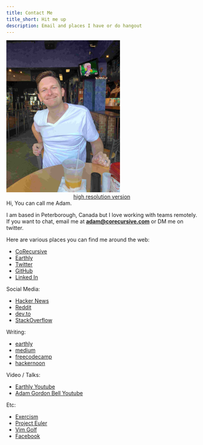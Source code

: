 ```yaml
---
title: Contact Me
title_short: Hit me up
description: Email and places I have or do hangout
---
```

<div class="row">
<div class="col-md-4">
<img src="/images/profiles/IMG_0447_web.jpg" height="400px" width="300px" alt="Adam Bell"><br/>
<center><a href="/images/profiles/IMG_0447.jpg">high resolution version</a></center>
</div>
<div class="col-md-8">
Hi, You can call me Adam.

I am based in Peterborough, Canada but I love working with teams remotely.  If you want to chat, email me at **[adam@corecursive.com](mailto:adam@corecursive.com)** or DM me on twitter. 

Here are various places you can find me around the web:

 * [CoRecursive](https://corecursive.com/)
 * [Earthly](https://earthly.dev/blog/authors/adam/)
 * [Twitter](https://twitter.com/adamgordonbell)
 * [GitHub](https://github.com/adamgordonbell/)
 * [Linked In](https://www.linkedin.com/in/adamgordonbell)

Social Media:

 * [Hacker News](https://news.ycombinator.com/user?id=adamgordonbell)
 * [Reddit](https://www.reddit.com/user/adamgordonbell)
 * [dev.to](https://dev.to/adamgordonbell)
 * [StackOverflow](http://stackoverflow.com/users/135202/adam)

Writing: 

 * [earthly](https://earthly.dev/blog/authors/adam/)
 * [medium](https://medium.com/@adamgordonbell)
 * [freecodecamp](https://www.freecodecamp.org/news/author/adam-gordon-bell/)
 * [hackernoon](https://hackernoon.com/u/adamgordonbell)

Video / Talks:

 * [Earthly Youtube](https://www.youtube.com/@EarthlyTech)
 * [Adam Gordon Bell Youtube](https://www.youtube.com/@AdamGordonBell)

Etc:

 * [Exercism](https://exercism.io/profiles/agbell)
 * [Project Euler](https://projecteuler.net/profile/agbell.png)
 * [Vim Golf](http://www.vimgolf.com/adamgbell)
 * [Facebook](https://www.facebook.com/AdamGordonBell)

 </div>
 </div>
